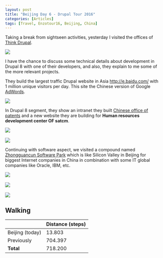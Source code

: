 ```yaml
---
layout: post
title: "Beijing Day 6 - Drupal Tour 2016"
categories: [Articles]
tags: [Travel, Enzotour16, Beijing, China]
---
```

Taking a break from sightseen activities, yesterday I visited the offices of [Think Drupal](www.thinkindrupal.com).

<img style="margin-right: 20px;" src="{{site.url }}/assets/img/thinkdrupal.jpg"/>

I have the chance to discuss some technical details about development in Drupal 8 with one of their developers, and also, they explain to me some of the more relevant projects.

They build the largest traffic Drupal website in Asia http://e.baidu.com/ with 1 million unique visitors per day. This site the Chinese version of Google [AdWords](https://en.wikipedia.org/wiki/AdWords).

<img style="margin-right: 20px;" src="{{site.url }}/assets/img/baidu-adwords.png"/>


In Drupal 8 segment, they show an intranet they built [Chinese office of patents](http://english.sipo.gov.cn/) and a new website they are building for **Human resources development center OF satcm**.

<img style="margin-right: 20px;" src="{{site.url }}/assets/img/patent-office-sipo.jpg"/>
<br/><br/>
<img style="margin-right: 20px;" src="{{site.url }}/assets/img/china-human-resorces-development-center.jpg"/>

Continuing with software aspect, we visited a compound named [Zhongguancun Software Park](https://en.wikipedia.org/wiki/Zhongguancun) which is like Silicon Valley in Beijing for biggest Internet companies in China in combination with some IT global companies like Oracle, IBM, etc.

<img style="margin-right: 20px;" src="{{site.url }}/assets/img/china-ufo.jpg"/>
<br/><br/>
<img style="margin-right: 20px;" src="{{site.url }}/assets/img/china-oracle.jpg"/>
<br/><br/>
<img style="margin-right: 20px;" src="{{site.url }}/assets/img/china-complex-lake.jpg"/>

## Walking
|  | Distance (steps) |
|---|---|
| Beijing (today) |  13.803 |
| Previously  | 704.397 |
| **Total**  | 718.200 |
